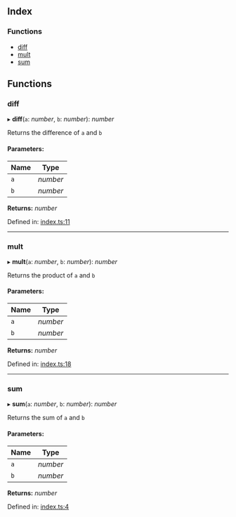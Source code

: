 ## Index

### Functions

* [diff](README.md#diff)
* [mult](README.md#mult)
* [sum](README.md#sum)

## Functions

### diff

▸ **diff**(`a`: *number*, `b`: *number*): *number*

Returns the difference of `a` and `b`

#### Parameters:

Name | Type |
------ | ------ |
`a` | *number* |
`b` | *number* |

**Returns:** *number*

Defined in: [index.ts:11](https://github.com/Xunnamius/workflow-playground/blob/6c2fa88/src/index.ts#L11)

___

### mult

▸ **mult**(`a`: *number*, `b`: *number*): *number*

Returns the product of `a` and `b`

#### Parameters:

Name | Type |
------ | ------ |
`a` | *number* |
`b` | *number* |

**Returns:** *number*

Defined in: [index.ts:18](https://github.com/Xunnamius/workflow-playground/blob/6c2fa88/src/index.ts#L18)

___

### sum

▸ **sum**(`a`: *number*, `b`: *number*): *number*

Returns the sum of `a` and `b`

#### Parameters:

Name | Type |
------ | ------ |
`a` | *number* |
`b` | *number* |

**Returns:** *number*

Defined in: [index.ts:4](https://github.com/Xunnamius/workflow-playground/blob/6c2fa88/src/index.ts#L4)
